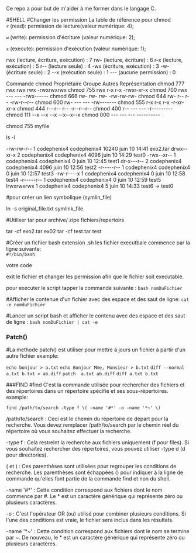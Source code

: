 Ce repo a pour but de m'aider à me former dans le langage C.

#SHELL
#Changer les permission 
La table de référence pour chmod  
`r` (read): permission de lecture(valeur numérique: 4); 

`w` (write): permission d'écriture (valeur numérique: 2);

`x` (execute): permission d'exécution (valeur numérique: 1);

rwx (lecture, écriture, exécution) : 7
rw- (lecture, écriture) : 6
r-x (lecture, exécution) : 5
r-- (lecture seule) : 4
-wx (écriture, exécution) : 3
-w- (écriture seule) : 2
--x (exécution seule) : 1
--- (aucune permission) : 0


Commande chmod	Propriétaire	Groupe	Autres	Représentation
chmod 777	rwx	rwx	rwx	-rwxrwxrwx
chmod 755	rwx	r-x	r-x	-rwxr-xr-x
chmod 700	rwx	---	---	-rwx------
chmod 666	rw-	rw-	rw-	-rw-rw-rw-
chmod 644	rw-	r--	r--	-rw-r--r--
chmod 600	rw-	---	---	-rw-------
chmod 555	r-x	r-x	r-x	-r-xr-xr-x
chmod 444	r--	r--	r--	-r--r--r--
chmod 400	r--	---	---	-r---------
chmod 111	--x	--x	--x	--x--x--x
chmod 000	---	---	---	----------

chmod 755 myfile

ls -l 

-rw-rw-r-- 1 codephenix4 codephenix4 10240 juin  10 14:41 exo2.tar
drwx--xr-x 2 codephenix4 codephenix4  4096 juin  10 14:29 test0
-rwx--xr-- 1 codephenix4 codephenix4     0 juin  10 12:45 test1
dr-x---r-- 2 codephenix4 codephenix4  4096 juin  10 12:56 test2
-r-----r-- 1 codephenix4 codephenix4     0 juin  10 12:57 test3
-rw-r----x 1 codephenix4 codephenix4     0 juin  10 12:58 test4
-r-----r-- 1 codephenix4 codephenix4     0 juin  10 12:59 test5
lrwxrwxrwx 1 codephenix4 codephenix4     5 juin  10 14:33 test6 -> test0

#pour créer un lien symbolique (symlin_file)

 ln -s original_file.txt symlink_file

#Utiliser tar pour archive/ zipe fichiers/repertoirs

 tar -cf exo2.tar ex02
 tar -cf test.tar test 

#Créer un fichier bash
extension .sh 
les fichier executbale commence par la ligne suivante:    
`#!/bin/bash`
 
votre code 



exit le fichier et changer les permission afin que le fichier soit executable.

pour executer le script tapper la commande suivante : 
`bash nomDuFichier`

#Afficher le contenue d'un fichier avec des espace et des saut de ligne:
`cat -e nomduFichier`


#Lancer un script bash et afficher le contenu avec des espace et des saut de ligne :
`bash nomDuFichier | cat -e `

### Patch() 
#La methode patch() est utiliser pour mettre à jours un fichier à partir d'un autre fichier example:

`echo bonjour > a.txt`
`echo Bonjour Mme, Monsieur > b.txt`
`diff --normal a.txt b.txt > ab.diff`
`patch  a.txt ab.diff`
`diff a.txt b.txt`
   
###FIND
#find C'est la commande utilisée pour rechercher des fichiers et des répertoires dans un répertoire spécifié et ses sous-répertoires.
example: 

`find /path/to/search -type f \( -name '#*' -o -name '*~' \)` 

/path/to/search : Ceci est le chemin du répertoire de départ pour la recherche. Vous devez remplacer /path/to/search par le chemin réel du répertoire où vous souhaitez effectuer la recherche.

-type f : Cela restreint la recherche aux fichiers uniquement (f pour files). Si vous souhaitez rechercher des répertoires, vous pouvez utiliser -type d (d pour directories).

\( et \) : Ces parenthèses sont utilisées pour regrouper les conditions de recherche. Les parenthèses sont échappées (\) pour indiquer à la ligne de commande qu'elles font partie de la commande find et non du shell.

-name '#*' : Cette condition correspond aux fichiers dont le nom commence par #. Le * est un caractère générique qui représente zéro ou plusieurs caractères.

-o : C'est l'opérateur OR (ou) utilisé pour combiner plusieurs conditions. Si l'une des conditions est vraie, le fichier sera inclus dans les résultats.

-name '*~' : Cette condition correspond aux fichiers dont le nom se termine par ~. De nouveau, le * est un caractère générique qui représente zéro ou plusieurs caractères. 
